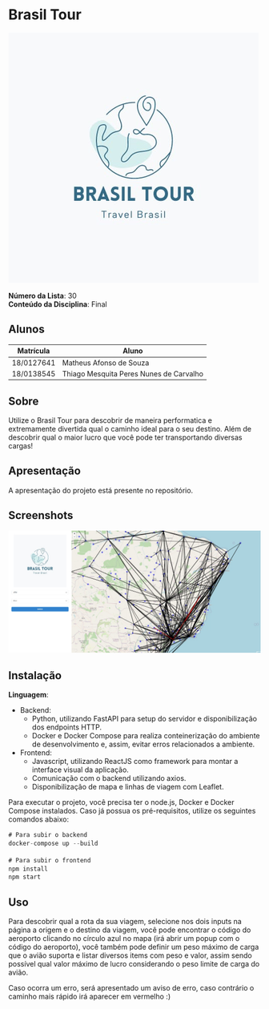 # Brasil Tour

![logo.jpeg](assets/logo.jpeg)

**Número da Lista**: 30<br>
**Conteúdo da Disciplina**: Final<br>

## Alunos

|Matrícula | Aluno |
| -- | -- |
| 18/0127641  | Matheus Afonso de Souza |
| 18/0138545  | Thiago Mesquita Peres Nunes de Carvalho |

## Sobre

Utilize o Brasil Tour para descobrir de maneira performatica e extremamente divertida qual o caminho ideal para o seu destino. Além de descobrir qual o maior lucro que você pode ter transportando diversas cargas!

## Apresentação
A apresentação do projeto está presente no repositório.

## Screenshots

![home.jpeg](assets/home.jpeg)

## Instalação

**Linguagem**: 

- Backend:
    - Python, utilizando FastAPI para setup do servidor e disponibilização dos endpoints HTTP.
    - Docker e Docker Compose para realiza conteinerização do ambiente de desenvolvimento e, assim, evitar erros relacionados a ambiente.
- Frontend:
    - Javascript, utilizando ReactJS como framework para montar a interface visual da aplicação.
    - Comunicação com o backend utilizando axios.
    - Disponibilização de mapa e linhas de viagem com Leaflet.

Para executar o projeto, você precisa ter o node.js, Docker e Docker Compose instalados. Caso já possua os pré-requisitos, utilize os seguintes comandos abaixo:

```jsx
# Para subir o backend
docker-compose up --build

# Para subir o frontend
npm install
npm start
```

## Uso

Para descobrir qual a rota da sua viagem, selecione nos dois inputs na página a origem e o destino da viagem, você pode encontrar o código do aeroporto clicando no círculo azul no mapa (irá abrir um popup com o código do aeroporto), você também pode definir um peso máximo de carga que o avião suporta e listar diversos items com peso e valor, assim sendo possível qual valor máximo de lucro considerando o peso limite de carga do avião.

Caso ocorra um erro, será apresentado um aviso de erro, caso contrário o caminho mais rápido irá aparecer em vermelho :)
